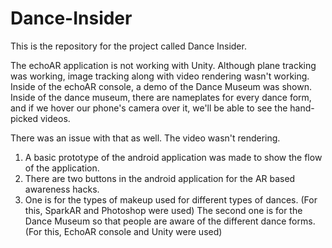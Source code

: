 # Dance-Insider
This is the repository for the project called Dance Insider. 

The echoAR application is not working with Unity. Although plane tracking was working, image tracking along with video rendering wasn't working.
Inside of the echoAR console, a demo of the Dance Museum was shown. 
Inside of the dance museum, there are nameplates for every dance form, and if we hover our phone's camera over it, we'll be able to see the hand-picked videos.

There was an issue with that as well. The video wasn't rendering. 

1. A basic prototype of the android application was made to show the flow of the application. 
2. There are two buttons in the android application for the AR based awareness hacks. 
3. One is for the types of makeup used for different types of dances. (For this, SparkAR and Photoshop were used)
The second one is for the Dance Museum so that people are aware of the different dance forms. (For this, EchoAR console and Unity were used)




